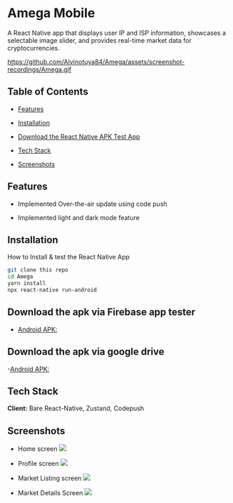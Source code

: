 # Amega Mobile

A React Native app that displays user IP and ISP information, showcases a selectable image slider, and provides real-time market data for cryptocurrencies.

https://github.com/Alvinotuya84/Amega/assets/screenshot-recordings/Amega.gif

## Table of Contents

- [Features](#Features)
- [Installation](#Installation)
- [Download the React Native APK Test App](#Alternatively%download%the%React%Native%APK%Test%App)
- [Tech Stack](#Tech%Stack)

- [Screenshots](#Screenshots)

## Features

- Implemented Over-the-air update using code push

- Implemented light and dark mode feature

## Installation

How to Install & test the React Native App

```bash
git clone this repo
cd Amega
yarn install
npx react-native run-android
```

## Download the apk via Firebase app tester

- [Android APK: ](https://appdistribution.firebase.dev/i/878df552558db865)

## Download the apk via google drive

-[Android APK: ](https://drive.google.com/file/d/1N6kp6NwcocgqQCCykseNG1k8PO9k5fKX/view?usp=sharing)

## Tech Stack

**Client:** Bare React-Native, Zustand, Codepush

## Screenshots

- Home screen
  ![](/src/assets/screenshot-recordings/Screenshot_1718774025.png)

- Profile screen
  ![](/src/assets/screenshot-recordings/Screenshot_1718774035.png)

- Market Listing screen
  ![](/src/assets/screenshot-recordings/Screenshot_1718774055.png)

- Market Details Screen
  ![](/src/assets/screenshot-recordings/Screenshot_1718774074.jpg)
